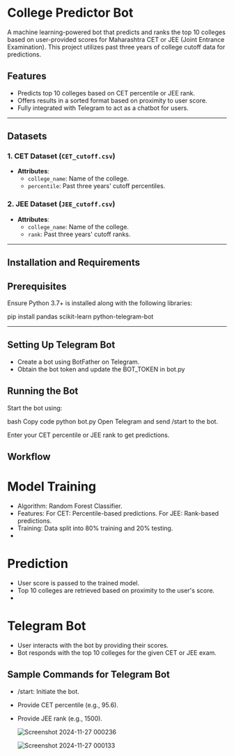 # College Predictor Bot

A machine learning-powered bot that predicts and ranks the top 10 colleges based on user-provided scores for Maharashtra CET or JEE (Joint Entrance Examination). This project utilizes past three years of college cutoff data for predictions.

## Features

- Predicts top 10 colleges based on CET percentile or JEE rank.
- Offers results in a sorted format based on proximity to user score.
- Fully integrated with Telegram to act as a chatbot for users.

---

## Datasets

### 1. CET Dataset (`CET_cutoff.csv`)
- **Attributes**:
  - `college_name`: Name of the college.
  - `percentile`: Past three years' cutoff percentiles.

### 2. JEE Dataset (`JEE_cutoff.csv`)
- **Attributes**:
  - `college_name`: Name of the college.
  - `rank`: Past three years' cutoff ranks.

---

## Installation and Requirements

## Prerequisites
Ensure Python 3.7+ is installed along with the following libraries:

pip install pandas scikit-learn python-telegram-bot

---

## Setting Up Telegram Bot
- Create a bot using BotFather on Telegram.
- Obtain the bot token and update the BOT_TOKEN in bot.py

## Running the Bot
Start the bot using:

bash
Copy code
python bot.py
Open Telegram and send /start to the bot.

Enter your CET percentile or JEE rank to get predictions.

## Workflow
# Model Training
- Algorithm: Random Forest Classifier.
- Features:
  For CET: Percentile-based predictions.
  For JEE: Rank-based predictions.
- Training: Data split into 80% training and 20% testing.
- 
# Prediction
- User score is passed to the trained model.
- Top 10 colleges are retrieved based on proximity to the user's score.
- 
# Telegram Bot
- User interacts with the bot by providing their scores.
- Bot responds with the top 10 colleges for the given CET or JEE exam.

## Sample Commands for Telegram Bot
- /start: Initiate the bot.
- Provide CET percentile (e.g., 95.6).
- Provide JEE rank (e.g., 1500).

  ![Screenshot 2024-11-27 000236](https://github.com/user-attachments/assets/b434624b-9214-4fd7-b57c-6f81b8d02d42)

  ![Screenshot 2024-11-27 000133](https://github.com/user-attachments/assets/27c7843e-6a0c-4cee-99d0-46131cee455d)


